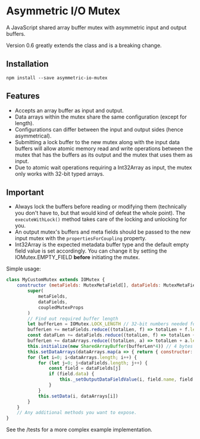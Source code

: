 # Asymmetric I/O Mutex
A JavaScript shared array buffer mutex with asymmetric input and output buffers.

Version 0.6 greatly extends the class and is a breaking change.

## Installation

`npm install --save asymmetric-io-mutex`

## Features

* Accepts an array buffer as input and output.
* Data arrays within the mutex share the same configuration (except for length).
* Configurations can differ between the input and output sides (hence asymmetrical).
* Submitting a lock buffer to the new mutex along with the input data buffers will allow atomic memory read and write operations between the mutex that has the buffers as its output and the mutex that uses them as input.
* Due to atomic wait operations requiring a Int32Array as input, the mutex only works with 32-bit typed arrays.

## Important

* Always lock the buffers before reading or modifying them (technically you don't have to, but that would kind of defeat the whole point). The `executeWithLock()` method takes care of the locking and unlocking for you.
* An output mutex's buffers and meta fields should be passed to the new input mutex with the `propertiesForCoupling` property.
* Int32Array is the expected metadata buffer type and the default empty field value is set accordingly. You can change it by setting the IOMutex.EMPTY_FIELD **before** initiating the mutex.

Simple usage:
```javascript
class MyCustomMutex extends IOMutex {
    constructor (metaFields: MutexMetaField[], dataFields: MutexMetaField[], dataArrays = [] as <any typed number array>[], dataConstructor: <any typed array constructor>, coupledMutexProps?: MutexExportProperties) {
        super(
            metaFields,
            dataFields,
            coupledMutexProps
        )
        // Find out required buffer length
        let bufferLen = IOMutex.LOCK_LENGTH // 32-bit numbers needed for the lock
        bufferLen += metaFields.reduce((totalLen, f) => totalLen + f.length, 0)
        const dataFLen += dataFields.reduce((totalLen, f) => totalLen + f.length, 0)
        bufferLen += dataArrays.reduce((totalLen, a) => totalLen + a.length + dataFLen, 0)
        this.initialize(new SharedArrayBuffer(bufferLen*4)) // 4 bytes per 32-bit element
        this.setDataArrays(dataArrays.map(a => { return { constructor: dataConstructor, length: a.length } }))
        for (let i=0; i<dataArrays.length; i++) {
            for (let j=0; j<dataFields.length; j++) {
                const field = dataFields[j]
                if (field.data) {
                    this._setOutputDataFieldValue(i, field.name, field.data[0])
                }
            }
            this.setData(i, dataArrays[i])
        }
    }
    // Any additional methods you want to expose.
}
```

See the /tests for a more complex example implementation.
